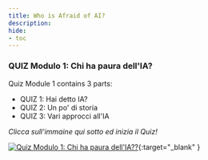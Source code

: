 ```yaml
---
title: Who is Afraid of AI?
description:
hide:
- toc
---
```

### QUIZ Modulo 1: Chi ha paura dell'IA?


Quiz Module 1 contains 3 parts:

- QUIZ 1: Hai detto IA?
- QUIZ 2: Un po' di storia
- QUIZ 3: Vari approcci all'IA

_Clicca sull'immaine qui sotto ed inizia il Quiz!_

[![Quiz Modulo 1: Chi ha paura dell'IA??](../Images/AI4T-quiz-module1.png)](Quiz-1-ressources/HTML/AI4T-quiz-module1-who-is-afraid-of-ai-html/index.html#/lessons/kTdCJvqaYv_E9I8ipVGp2Zx59rc6UFlj
){:target="_blank" }
